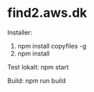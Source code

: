 # find2.aws.dk

Installer: 
1. npm install copyfiles -g
2. npm install

Test lokalt: npm start

Build: npm run build